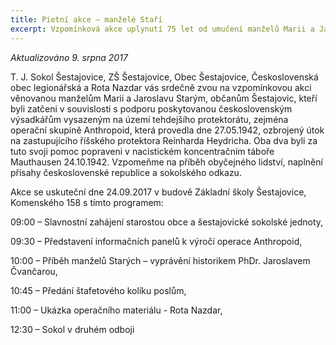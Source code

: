 ```yaml
---
title: Pietní akce – manželé Staří
excerpt: Vzpomínková akce uplynutí 75 let od umučení manželů Marii a Jaroslava Staré ze Šestajovic – podporovatele skupiny Anthropoid
---
```

_Aktualizováno 9. srpna 2017_

T. J. Sokol Šestajovice, ZŠ Šestajovice, Obec Šestajovice, Československá obec legionářská a
Rota Nazdar vás srdečně zvou na vzpomínkovou akci věnovanou manželům Marii a Jaroslavu Starým,
občanům Šestajovic, kteří byli zatčeni v souvislosti s podporu poskytovanou československým
výsadkářům vysazeným na území tehdejšího protektorátu, zejména operační skupině Anthropoid,
která provedla dne 27.05.1942, ozbrojený útok na zastupujícího říšského protektora Reinharda
Heydricha. Oba dva byli za tuto svoji pomoc popraveni v nacistickém koncentračním táboře
Mauthausen 24.10.1942. Vzpomeňme na příběh obyčejného lidství, naplnění přísahy československé
republice a sokolského odkazu.

Akce se uskuteční dne 24.09.2017 v budově Základní školy Šestajovice, Komenského 158
s tímto programem:

09:00 – Slavnostní zahájení starostou obce a šestajovické sokolské jednoty,

09:30 – Představení informačních panelů k výročí operace Anthropoid,

10:00 – Příběh manželů Starých – vyprávění historikem PhDr. Jaroslavem Čvančarou,

10:45 – Předání štafetového kolíku poslům,

11:00 – Ukázka operačního materiálu - Rota Nazdar,

12:30 – Sokol v druhém odboji
